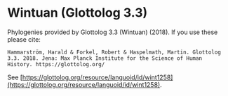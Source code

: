 # Wintuan (Glottolog 3.3)

Phylogenies provided by Glottolog 3.3 (Wintuan) (2018). If you use these please cite:

```
Hammarström, Harald & Forkel, Robert & Haspelmath, Martin. Glottolog 3.3. 2018. Jena: Max Planck Institute for the Science of Human History. https://glottolog.org/
```

See  [https://glottolog.org/resource/languoid/id/wint1258](https://glottolog.org/resource/languoid/id/wint1258).

